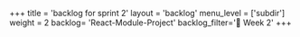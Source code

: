 +++
title = 'backlog for sprint 2'
layout = 'backlog'
menu_level = ['subdir']
weight = 2
backlog= 'React-Module-Project'
backlog_filter='📅 Week 2'
+++
